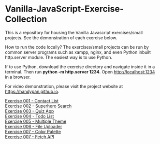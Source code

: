 # Vanilla-JavaScript-Exercise-Collection

This is a repository for housing the Vanilla Javascript exercises/small projects. See the demonstration of each exercise below.

How to run the code locally?
The exercises/small projects can be run by common server programs such as xampp, nginx, and even Python inbuilt http.server module. The easiest way is to use Python. 

If to use Python, download the exercise directory and navigate inside it in a terminal. Then run <b>python -m http.server 1234</b>. Open <a href="http://localhost:1234" target="_blank">http://localhost:1234</a> in a browser. 

For video demonstration, please visit the project website at <a href="https://handypan.github.io" target="_blank">https://handypan.github.io</a>.

[Exercise 001 - Contact List](https://handypan.github.io/Vanilla-JavaScript-Exercise-Collection/ex001-contact-list/)<br>
[Exercise 002 - Superhero Search](https://handypan.github.io/Vanilla-JavaScript-Exercise-Collection/ex002-superhero-search/)<br>
[Exercise 003 - Quiz App](https://handypan.github.io/Vanilla-JavaScript-Exercise-Collection/ex003-quiz-app/)<br>
[Exercise 004 - Todo List](https://handypan.github.io/Vanilla-JavaScript-Exercise-Collection/ex004-todo-list/)<br>
[Exercise 005 - Multiple Theme](https://handypan.github.io/Vanilla-JavaScript-Exercise-Collection/ex005-multiple-theme/)<br>
[Exercise 006 - File Uploader](https://handypan.github.io/Vanilla-JavaScript-Exercise-Collection/ex006-file-uploader/)<br>
[Exercise 007 - Color Palette](https://handypan.github.io/Vanilla-JavaScript-Exercise-Collection/ex007-color-palette/)<br>
[Exercise 007 - Fetch API](https://handypan.github.io/Vanilla-JavaScript-Exercise-Collection/ex008-fetch-api/)<br>
